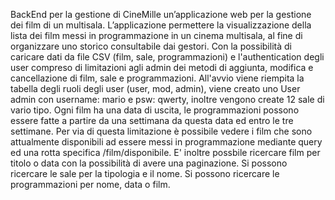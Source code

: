 BackEnd per la gestione di CineMille un’applicazione web per la gestione dei film di un multisala. L’applicazione permettere la visualizzazione della lista dei film messi in programmazione in un cinema multisala, al fine di organizzare uno storico consultabile dai gestori.
Con la possibilità di caricare dati da file CSV (film, sale, programmazioni) e l'authentication degli user compreso di limitazioni agli admin dei metodi di aggiunta, modifica e cancellazione di film, sale e programmazioni.
All'avvio viene riempita la tabella degli ruoli degli user (user, mod, admin), viene creato uno User admin con username: mario e psw: qwerty, inoltre vengono create 12 sale di vario tipo.
Ogni film ha una data di uscita, le programmazioni possono essere fatte a partire da una settimana da questa data ed entro le tre settimane. Per via di questa limitazione è possibile vedere i film che sono attualmente disponibili ad essere messi in programmazione mediante query ed una rotta specifica /film/disponibile.
E' inoltre possbile ricercare film per titolo o data con la possibilità di avere una paginazione.
Si possono ricercare le sale per la tipologia e il nome.
Si possono ricercare le programmazioni per nome, data o film.
